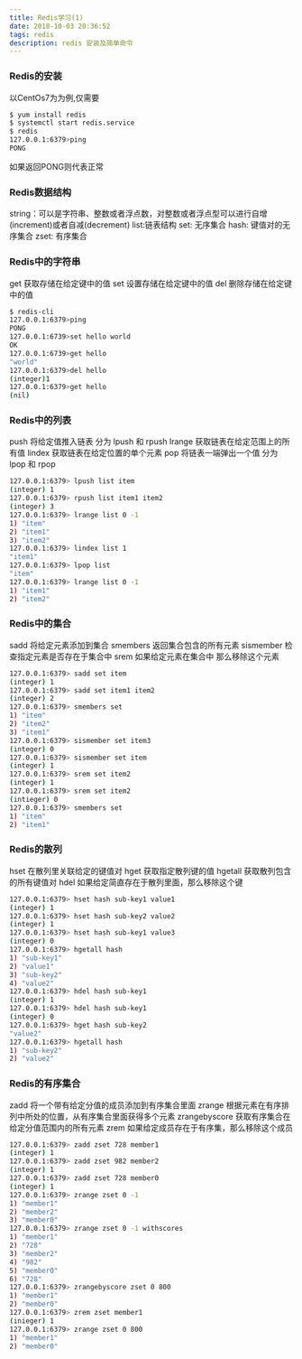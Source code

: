 ```yaml
---
title: Redis学习(1)
date: 2018-10-03 20:36:52
tags: redis
description: redis 安装及简单命令
---
```

### Redis的安装
以CentOs7为为例,仅需要
```bash 
$ yum install redis  
$ systemctl start redis.service
$ redis 
127.0.0.1:6379>ping
PONG
```
如果返回PONG则代表正常

### Redis数据结构
string：可以是字符串、整数或者浮点数，对整数或者浮点型可以进行自增(increment)或者自减(decrement)
list:链表结构
set: 无序集合
hash: 键值对的无序集合
zset: 有序集合
### Redis中的字符串
get 获取存储在给定键中的值
set 设置存储在给定键中的值
del 删除存储在给定键中的值
```bash
$ redis-cli
127.0.0.1:6379>ping
PONG
127.0.0.1:6739>set hello world
OK
127.0.0.1:6739>get hello
"world"
127.0.0.1:6379>del hello
(integer)1
127.0.0.1:6379>get hello
(nil)
```
### Redis中的列表
push 将给定值推入链表 分为 lpush 和 rpush
lrange 获取链表在给定范围上的所有值
lindex 获取链表在给定位置的单个元素
pop  将链表一端弹出一个值 分为 lpop 和 rpop
```bash
127.0.0.1:6379> lpush list item 
(integer) 1
127.0.0.1:6379> rpush list item1 item2
(integer) 3
127.0.0.1:6379> lrange list 0 -1
1) "item"
2) "item1"
3) "item2"
127.0.0.1:6379> lindex list 1
"item1"
127.0.0.1:6379> lpop list 
"item"
127.0.0.1:6379> lrange list 0 -1
1) "item1"
2) "item2"
```
### Redis中的集合
sadd 将给定元素添加到集合
smembers 返回集合包含的所有元素
sismember 检查指定元素是否存在于集合中
srem 如果给定元素在集合中 那么移除这个元素
```bash
127.0.0.1:6379> sadd set item
(integer) 1
127.0.0.1:6379> sadd set item1 item2
(integer) 2
127.0.0.1:6379> smembers set
1) "item"
2) "item2"
3) "item1"
127.0.0.1:6379> sismember set item3
(integer) 0
127.0.0.1:6379> sismember set item
(integer) 1
127.0.0.1:6379> srem set item2
(integer) 1
127.0.0.1:6379> srem set item2
(intieger) 0
127.0.0.1:6379> smembers set
1) "item"
2) "item1"
```
### Redis的散列
hset 在散列里关联给定的键值对
hget 获取指定散列键的值
hgetall 获取散列包含的所有键值对
hdel 如果给定简直存在于散列里面，那么移除这个键
```bash
127.0.0.1:6379> hset hash sub-key1 value1
(integer) 1
127.0.0.1:6379> hset hash sub-key2 value2
(integer) 1
127.0.0.1:6379> hset hash sub-key1 value3
(integer) 0
127.0.0.1:6379> hgetall hash
1) "sub-key1"
2) "value1"
3) "sub-key2"
4) "value2"
127.0.0.1:6379> hdel hash sub-key1
(integer) 1
127.0.0.1:6379> hdel hash sub-key1
(integer) 0
127.0.0.1:6379> hget hash sub-key2
"value2"
127.0.0.1:6379> hgetall hash
1) "sub-key2"
2) "value2"
```
### Redis的有序集合
zadd 将一个带有给定分值的成员添加到有序集合里面
zrange 根据元素在有序排列中所处的位置，从有序集合里面获得多个元素
zrangebyscore 获取有序集合在给定分值范围内的所有元素
zrem 如果给定成员存在于有序集，那么移除这个成员
```bash
127.0.0.1:6379> zadd zset 728 member1
(integer) 1
127.0.0.1:6379> zadd zset 982 member2
(integer) 1
127.0.0.1:6379> zadd zset 728 member0
(integer) 1
127.0.0.1:6379> zrange zset 0 -1
1) "member1"
2) "member2"
3) "member0"
127.0.0.1:6379> zrange zset 0 -1 withscores
1) "member1"
2) "728"
3) "member2"
4) "982"
5) "member0"
6) "728"
127.0.0.1:6379> zrangebyscore zset 0 800
1) "member1"
2) "member0"
127.0.0.1:6379> zrem zset member1
(inieger) 1
127.0.0.1:6379> zrange zset 0 800
1) "member1"
2) "member0"
```